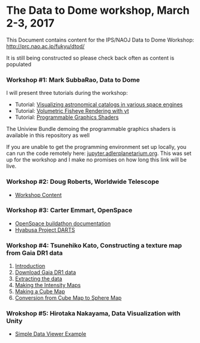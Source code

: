 # The Data to Dome workshop, March 2-3, 2017

This Document contains content for the IPS/NAOJ Data to Dome Workshop: http://prc.nao.ac.jp/fukyu/dtod/

It is still being constructed so please check back often as content is populated

### Workshop #1: Mark SubbaRao, Data to Dome
I will present three tutorials during the workshop:
* Tutorial: [Visualizing astronomical catalogs in various space engines](https://github.com/IPSScienceVisualization/Workshops/blob/master/Tokyo2017/Visualizing%20GAMA.ipynb) 
* Tutorial: [Volumetric Fisheye Rendering with yt](https://github.com/IPSScienceVisualization/Workshops/blob/master/Tokyo2017/Volumetric%20Fisheye%20Rendering%20with%20yt.ipynb)  
* Tutorial: [Programmable Graphics Shaders](https://github.com/IPSScienceVisualization/Workshops/blob/master/Tokyo2017/Using%20Graphics%20Shaders.ipynb)

The Uniview Bundle demoing the programmable graphics shaders is available in this repository as well

If you are unable to get the programming environment set up locally, you can run the code remotely here: [jupyter.adlerplanetarium.org](http://jupyter.adlerplanetarium.org). This was set up for the workshop and I make no promises on how long this link will be live.

### Workshop #2: Doug Roberts, Worldwide Telescope
* [Workshop Content](http://wwtworkshops.org/?tribe_events=data-to-dome-noaj-march-2017>)

### Workshop #3: Carter Emmart, OpenSpace
* [OpenSpace buildathon documentation](https://openspacenyc.splashthat.com/)
* [Hyabusa Project DARTS](https://darts.isas.jaxa.jp/planet/project/hayabusa/spice.html)

### Workshop #4: Tsunehiko Kato, Constructing a texture map from Gaia DR1 data
1. [Introduction](https://github.com/IPSScienceVisualization/Workshops/blob/master/Tokyo2017/Introduction.ipynb) 
2. [Download Gaia DR1 data](https://github.com/IPSScienceVisualization/Workshops/blob/master/Tokyo2017/download_gaia_dr1.ipynb) 
3. [Extracting the data](https://github.com/IPSScienceVisualization/Workshops/blob/master/Tokyo2017/extract_data.ipynb) 
4. [Making the Intensity Maps](https://github.com/IPSScienceVisualization/Workshops/blob/master/Tokyo2017/make_intensity_map.ipynb) 
5. [Making a Cube Map](https://github.com/IPSScienceVisualization/Workshops/blob/master/Tokyo2017/make_cube_map.ipynb) 
6. [Conversion from Cube Map to Sphere Map](https://github.com/IPSScienceVisualization/Workshops/blob/master/Tokyo2017/cube_map_to_sphere_map.ipynb) 

### Wrokshop #5: Hirotaka Nakayama, Data Visualization with Unity
* [Simple Data Viewer Example](https://github.com/sizima/SimpleDataViewer)




